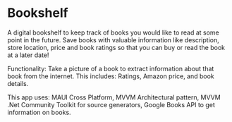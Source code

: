 # Bookshelf

A digital bookshelf to keep track of books you would like to read at some point in the future. 
Save books with valuable information like description, store location, price and book ratings so that you can buy or read the book at a later date!

Functionality:
Take a picture of a book to extract information about that book from the internet. This includes: Ratings, Amazon price, and book details.

This app uses:
MAUI Cross Platform, MVVM Architectural pattern, MVVM .Net Community Toolkit for source generators, Google Books API to get information on books.